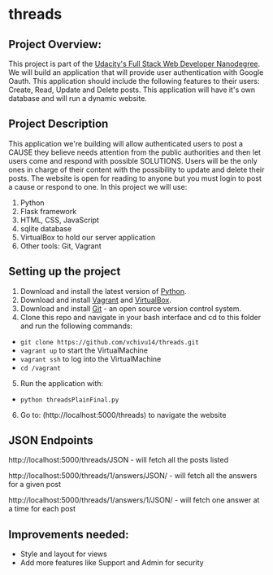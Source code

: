 # threads

## Project Overview:

This project is part of the [Udacity's Full Stack Web Developer Nanodegree](https://www.udacity.com/course/full-stack-web-developer-nanodegree--nd004).
We will build an application that will provide user authentication with Google Oauth. This application should include the following features to their users:
Create, Read, Update and Delete posts. This application will have it's own database and will run a dynamic website. 

## Project Description

This application we're building will allow authenticated users to post a CAUSE they believe needs attention from the public authorities and then let users come and respond with possible SOLUTIONS. Users will be the only ones in charge of their content with the possibility to update and delete their posts. The website is open for reading to anyone but you must login to post a cause or respond to one.
In this project we will use:
<ol>
  <li>Python</li>
  <li>Flask framework</li>
  <li>HTML, CSS, JavaScript</li>
  <li>sqlite database</li>
  <li>VirtualBox to hold our server application</li>
  <li>Other tools: Git, Vagrant</li>
 </ol>

## Setting up the project

1. Download and install the latest version of [Python](https://www.python.org/downloads/).
2. Download and install [Vagrant](https://www.vagrantup.com/) and [VirtualBox](https://www.virtualbox.org/).
3. Download and install [Git](https://git-scm.com/) - an open source version control system.
4. Clone this repo and navigate in your bash interface and cd to this folder and run the following commands:

- `git clone https://github.com/vchivu14/threads.git`
- `vagrant up` to start the VirtualMachine
- `vagrant ssh` to log into the VirtualMachine
- `cd /vagrant`

5. Run the application with:

- `python threadsPlainFinal.py`

6. Go to: (http://localhost:5000/threads) to navigate the website

## JSON Endpoints

http://localhost:5000/threads/JSON - will fetch all the posts listed

http://localhost:5000/threads/1/answers/JSON/ - will fetch all the answers for a given post

http://localhost:5000/threads/1/answers/1/JSON/ - will fetch one answer at a time for each post

## Improvements needed:
- Style and layout for views
- Add more features like Support and Admin for security
